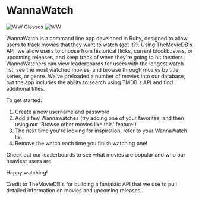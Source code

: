 # WannaWatch

![WW Glasses](https://github.com/psan2/WannaWatch/blob/master/3d_glasses.jpg)
![WW](https://github.com/psan2/WannaWatch/blob/master/WannaWatchASCII.png)

WannaWatch is a command line app developed in Ruby, designed to allow users to track movies that they want to watch (get it?).  Using TheMovieDB's API, we allow users to choose from historical flicks, current blockbusters, or upcoming releases, and keep track of when they're going to hit theaters.  WannaWatchers can view leaderboards for users with the longest watch list, see the most watched movies, and browse through movies by title, series, or genre.  We've preloaded a number of movies into our database, but the app includes the ability to search using TMDB's API and find additional titles.

To get started:
1) Create a new username and password
2) Add a few Wannawatches (try adding one of your favorites, and then using our 'Browse other movies like this' feature!)
3) The next time you're looking for inspiration, refer to your WannaWatch list
4) Remove the watch each time you finish watching one!

Check out our leaderboards to see what movies are popular and who our heaviest users are.

Happy watching!

Credit to TheMovieDB's for building a fantastic API that we use to pull detailed information on movies and upcoming releases.
